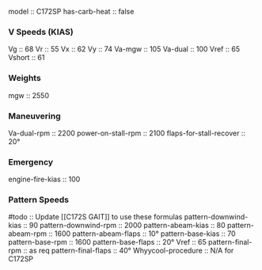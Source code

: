 model :: C172SP
has-carb-heat :: false

### V Speeds (KIAS)
Vg :: 68
Vr :: 55
Vx :: 62
Vy :: 74
Va-mgw :: 105
Va-dual :: 100
Vref :: 65
Vshort :: 61

### Weights
mgw :: 2550

### Maneuvering
Va-dual-rpm :: 2200
power-on-stall-rpm :: 2100
flaps-for-stall-recover :: 20°

### Emergency
engine-fire-kias :: 100

### Pattern Speeds
#todo :: Update [[C172S GAIT]] to use these formulas
pattern-downwind-kias :: 90
pattern-downwind-rpm :: 2000
pattern-abeam-kias :: 80
pattern-abeam-rpm :: 1600
pattern-abeam-flaps :: 10°
pattern-base-kias :: 70
pattern-base-rpm :: 1600
pattern-base-flaps :: 20°
Vref :: 65
pattern-final-rpm :: as req
pattern-final-flaps :: 40°
Whyycool-procedure :: N/A for C172SP